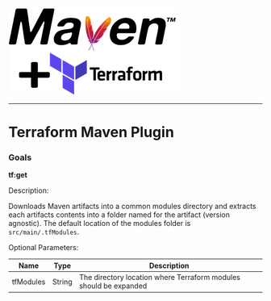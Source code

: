 ![terraform-maven](.docs/MavenTerraform.png)

---

# Terraform Maven Plugin

### Goals

**tf:get**

Description:

Downloads Maven artifacts into a common modules directory and extracts each artifacts
contents into a folder named for the artifact (version agnostic). The default location
of the modules folder is `src/main/.tfModules`.

Optional Parameters:

| Name      | Type   | Description                                                       |
| --------- | ------ | ----------------------------------------------------------------- |
| tfModules | String | The directory location where Terraform modules should be expanded |

